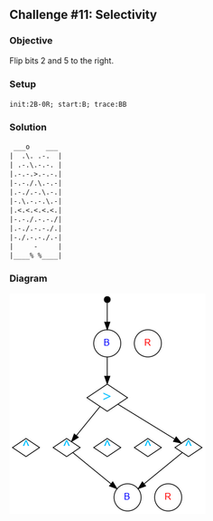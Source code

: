 ## Challenge #11: Selectivity

### Objective

Flip bits 2 and 5 to the right.

### Setup

`init:2B-0R; start:B; trace:BB`

### Solution

	 ___o    ___
	|  .\. .-.  |
	| .-.\.-.-. |
	|.-.-.>.-.-.|
	|-.-./.\.-.-|
	|.-./.-.\.-.|
	|-.\.-.-.\.-|
	|.<.<.<.<.<.|
	|-.-./.-.-./|
	|.-./.-.-./.|
	|-./.-.-./.-|
	|     -     |
	|____% %____|

### Diagram

![Puzzle #11](../graph/PNG/puzzle11.png)

